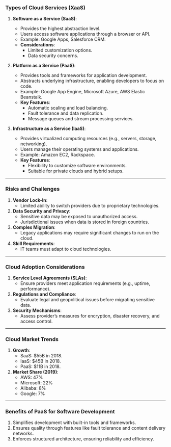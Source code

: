 ### **Types of Cloud Services (XaaS)**

1. **Software as a Service (SaaS)**:
   - Provides the highest abstraction level.
   - Users access software applications through a browser or API.
   - Example: Google Apps, Salesforce CRM.
   - **Considerations**:
     - Limited customization options.
     - Data security concerns.

2. **Platform as a Service (PaaS)**:
   - Provides tools and frameworks for application development.
   - Abstracts underlying infrastructure, enabling developers to focus on code.
   - Example: Google App Engine, Microsoft Azure, AWS Elastic Beanstalk.
   - **Key Features**:
     - Automatic scaling and load balancing.
     - Fault tolerance and data replication.
     - Message queues and stream processing services.

3. **Infrastructure as a Service (IaaS)**:
   - Provides virtualized computing resources (e.g., servers, storage, networking).
   - Users manage their operating systems and applications.
   - Example: Amazon EC2, Rackspace.
   - **Key Features**:
     - Flexibility to customize software environments.
     - Suitable for private clouds and hybrid setups.

---

### **Risks and Challenges**
1. **Vendor Lock-In**:
   - Limited ability to switch providers due to proprietary technologies.
2. **Data Security and Privacy**:
   - Sensitive data may be exposed to unauthorized access.
   - Jurisdictional issues when data is stored in foreign countries.
3. **Complex Migration**:
   - Legacy applications may require significant changes to run on the cloud.
4. **Skill Requirements**:
   - IT teams must adapt to cloud technologies.

---

### **Cloud Adoption Considerations**
1. **Service Level Agreements (SLAs)**:
   - Ensure providers meet application requirements (e.g., uptime, performance).
2. **Regulations and Compliance**:
   - Evaluate legal and geopolitical issues before migrating sensitive data.
3. **Security Mechanisms**:
   - Assess provider’s measures for encryption, disaster recovery, and access control.

---

### **Cloud Market Trends**
1. **Growth**:
   - SaaS: $55B in 2018.
   - IaaS: $45B in 2018.
   - PaaS: $11B in 2018.
2. **Market Share (2019)**:
   - AWS: 47%
   - Microsoft: 22%
   - Alibaba: 8%
   - Google: 7%

---

### **Benefits of PaaS for Software Development**
1. Simplifies development with built-in tools and frameworks.
2. Ensures quality through features like fault tolerance and content delivery networks.
3. Enforces structured architecture, ensuring reliability and efficiency.